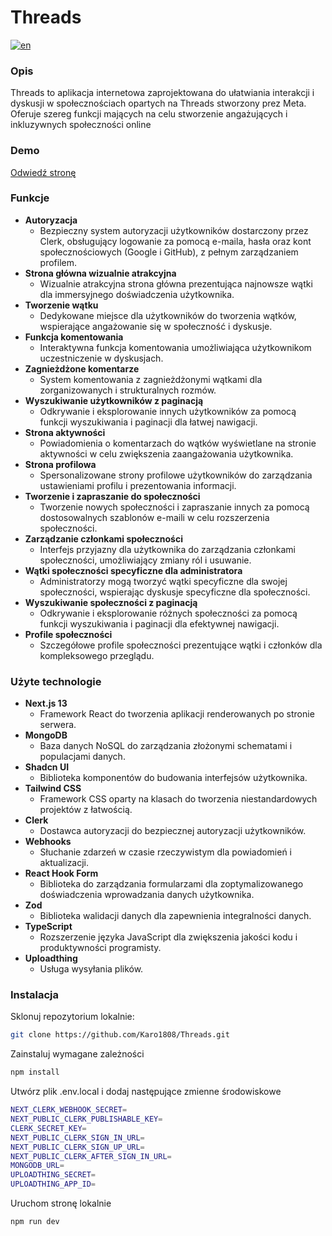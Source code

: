 # Threads

[![en](https://img.shields.io/badge/lang-en-en.svg)](https://github.com/Karo1808/Threads/blob/main/README.md)

### Opis

Threads to aplikacja internetowa zaprojektowana do ułatwiania interakcji i dyskusji w społecznościach opartych na Threads stworzony prez Meta. Oferuje szereg funkcji mających na celu stworzenie angażujących i inkluzywnych społeczności online

### Demo

[Odwiedź stronę](https://threads-app-karo.vercel.app/)

### Funkcje

- **Autoryzacja**
  - Bezpieczny system autoryzacji użytkowników dostarczony przez Clerk, obsługujący logowanie za pomocą e-maila, hasła oraz kont społecznościowych (Google i GitHub), z pełnym zarządzaniem profilem.
- **Strona główna wizualnie atrakcyjna**
  - Wizualnie atrakcyjna strona główna prezentująca najnowsze wątki dla immersyjnego doświadczenia użytkownika.
- **Tworzenie wątku**
  - Dedykowane miejsce dla użytkowników do tworzenia wątków, wspierające angażowanie się w społeczność i dyskusje.
- **Funkcja komentowania**
  - Interaktywna funkcja komentowania umożliwiająca użytkownikom uczestniczenie w dyskusjach.
- **Zagnieżdżone komentarze**
  - System komentowania z zagnieżdżonymi wątkami dla zorganizowanych i strukturalnych rozmów.
- **Wyszukiwanie użytkowników z paginacją**
  - Odkrywanie i eksplorowanie innych użytkowników za pomocą funkcji wyszukiwania i paginacji dla łatwej nawigacji.
- **Strona aktywności**
  - Powiadomienia o komentarzach do wątków wyświetlane na stronie aktywności w celu zwiększenia zaangażowania użytkownika.
- **Strona profilowa**
  - Spersonalizowane strony profilowe użytkowników do zarządzania ustawieniami profilu i prezentowania informacji.
- **Tworzenie i zapraszanie do społeczności**
  - Tworzenie nowych społeczności i zapraszanie innych za pomocą dostosowalnych szablonów e-maili w celu rozszerzenia społeczności.
- **Zarządzanie członkami społeczności**
  - Interfejs przyjazny dla użytkownika do zarządzania członkami społeczności, umożliwiający zmiany ról i usuwanie.
- **Wątki społeczności specyficzne dla administratora**
  - Administratorzy mogą tworzyć wątki specyficzne dla swojej społeczności, wspierając dyskusje specyficzne dla społeczności.
- **Wyszukiwanie społeczności z paginacją**
  - Odkrywanie i eksplorowanie różnych społeczności za pomocą funkcji wyszukiwania i paginacji dla efektywnej nawigacji.
- **Profile społeczności**
  - Szczegółowe profile społeczności prezentujące wątki i członków dla kompleksowego przeglądu.

### Użyte technologie

- **Next.js 13**
  - Framework React do tworzenia aplikacji renderowanych po stronie serwera.
- **MongoDB**
  - Baza danych NoSQL do zarządzania złożonymi schematami i populacjami danych.
- **Shadcn UI**
  - Biblioteka komponentów do budowania interfejsów użytkownika.
- **Tailwind CSS**
  - Framework CSS oparty na klasach do tworzenia niestandardowych projektów z łatwością.
- **Clerk**
  - Dostawca autoryzacji do bezpiecznej autoryzacji użytkowników.
- **Webhooks**
  - Słuchanie zdarzeń w czasie rzeczywistym dla powiadomień i aktualizacji.
- **React Hook Form**
  - Biblioteka do zarządzania formularzami dla zoptymalizowanego doświadczenia wprowadzania danych użytkownika.
- **Zod**
  - Biblioteka walidacji danych dla zapewnienia integralności danych.
- **TypeScript**
  - Rozszerzenie języka JavaScript dla zwiększenia jakości kodu i produktywności programisty.
- **Uploadthing**
  - Usługa wysyłania plików.

### Instalacja

Sklonuj repozytorium lokalnie:

```bash
git clone https://github.com/Karo1808/Threads.git
```

Zainstaluj wymagane zależności

```bash
npm install
```

Utwórz plik .env.local i dodaj następujące zmienne środowiskowe

```bash
NEXT_CLERK_WEBHOOK_SECRET=
NEXT_PUBLIC_CLERK_PUBLISHABLE_KEY=
CLERK_SECRET_KEY=
NEXT_PUBLIC_CLERK_SIGN_IN_URL=
NEXT_PUBLIC_CLERK_SIGN_UP_URL=
NEXT_PUBLIC_CLERK_AFTER_SIGN_IN_URL=
MONGODB_URL=
UPLOADTHING_SECRET=
UPLOADTHING_APP_ID=
```

Uruchom stronę lokalnie

```bash
npm run dev
```
